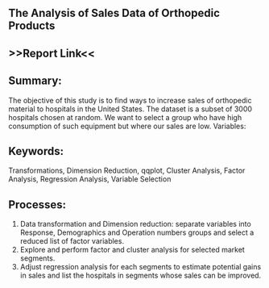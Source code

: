 <h2>The Analysis of Sales Data of Orthopedic Products</h2>
<h2><a src='https://www.dropbox.com/s/if4fd3x0zt4iv72/IntpofData-Report.pdf?dl=0'>>>Report Link<<</a></h2>

<h2>Summary:</h2>
<p>The objective of this study is to find ways to increase sales of orthopedic material to hospitals in the United States. The dataset is a subset of 3000 hospitals chosen at random. We want to select a group who have high consumption of such equipment but where our sales are low. Variables:</p>

<h2>Keywords:</h2>
<p>Transformations, Dimension Reduction, qqplot, Cluster Analysis, Factor Analysis, Regression Analysis, Variable Selection</p>

<h2>Processes:</h2>
<p>
<ol>
  <li>Data transformation and Dimension reduction: separate variables into Response, Demographics and Operation numbers groups and select a reduced list of factor variables.</li>
  <li>Explore and perform factor and cluster analysis for selected market segments.</li>
  <li>Adjust regression analysis for each segments to estimate potential gains in sales and list the hospitals in segments whose sales can be improved.</li>
<ol>
</p>

